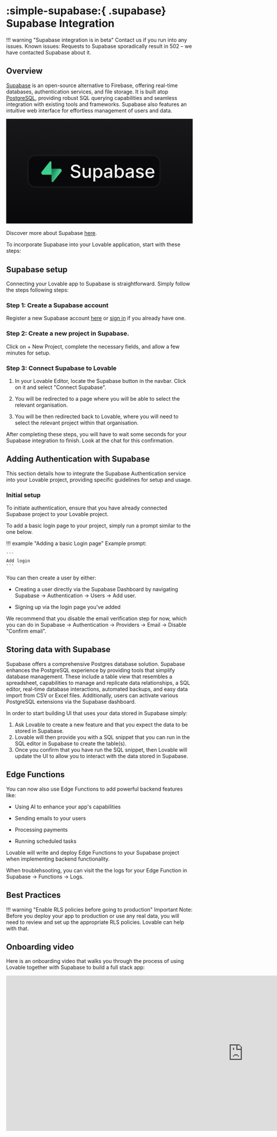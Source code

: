 # :simple-supabase:{ .supabase} Supabase Integration

!!! warning "Supabase integration is in beta"
    Contact us if you run into any issues. Known issues: Requests to Supabase sporadically result in 502 – we have contacted Supabase about it.

## Overview

[Supabase](https://supabase.com/) is an open-source alternative to Firebase, offering real-time databases, authentication services, and file storage. It is built atop [PostgreSQL](https://www.postgresql.org/), providing robust SQL querying capabilities and seamless integration with existing tools and frameworks. Supabase also features an intuitive web interface for effortless management of users and data.

![Supabase](../assets/supabase.png)

Discover more about Supabase [here](https://supabase.com/docs).

To incorporate Supabase into your Lovable application, start with these steps:

## Supabase setup

Connecting your Lovable app to Supabase is straightforward. Simply follow the steps following steps:

### Step 1: Create a Supabase account

Register a new Supabase account [here](https://app.supabase.com/sign-up) or [sign in](https://app.supabase.com/sign-in) if you already have one.

### Step 2: Create a new project in Supabase.

Click on + New Project, complete the necessary fields, and allow a few minutes for setup.

### Step 3: Connect Supabase to Lovable

1. In your Lovable Editor, locate the Supabase button in the navbar. Click on it and select "Connect Supabase". 

2. You will be redirected to a page where you will be able to select the relevant organisation.

3. You will be then redirected back to Lovable, where you will need to select the relevant project within that organisation.

After completing these steps, you will have to wait some seconds for your Supabase integration to finish. Look at the chat for this confirmation.

## Adding Authentication with Supabase

This section details how to integrate the Supabase Authentication service into your Lovable project, providing specific guidelines for setup and usage.

### Initial setup

To initiate authentication, ensure that you have already connected Supabase project to your Lovable project.

To add a basic login page to your project, simply run a prompt similar to the one below.

!!! example "Adding a basic Login page"
    Example prompt:

    ```
    Add login
    ```
You can then create a user by either: 

- Creating a user directly via the Supabase Dashboard by navigating Supabase -> Authentication -> Users -> Add user.

- Signing up via the login page you've added

We recommend that you disable the email verification step for now, which you can do in Supabase -> Authentication -> Providers -> Email -> Disable "Confirm email".

## Storing data with Supabase

Supabase offers a comprehensive Postgres database solution. Supabase enhances the PostgreSQL experience by providing tools that simplify database management. These include a table view that resembles a spreadsheet, capabilities to manage and replicate data relationships, a SQL editor, real-time database interactions, automated backups, and easy data import from CSV or Excel files. Additionally, users can activate various PostgreSQL extensions via the Supabase dashboard.

In order to start building UI that uses your data stored in Supabase simply: 

1. Ask Lovable to create a new feature and that you expect the data to be stored in Supabase. 
2. Lovable will then provide you with a SQL snippet that you can run in the SQL editor in Supabase to create the table(s). 
3. Once you confirm that you have run the SQL snippet, then Lovable will update the UI to allow you to interact with the data stored in Supabase.

## Edge Functions

You can now also use Edge Functions to add powerful backend features like:

- Using AI to enhance your app's capabilities

- Sending emails to your users

- Processing payments

- Running scheduled tasks

Lovable will write and deploy Edge Functions to your Supabase project when implementing backend functionality. 

When troublehsooting, you  can visit the the logs for your Edge Function in Supabase -> Functions -> Logs. 

## Best Practices

!!! warning "Enable RLS policies before going to production"
    Important Note: Before you deploy your app to production or use any real data, you will need to review and set up the appropriate RLS policies. Lovable can help with that.

## Onboarding video

Here is an onboarding video that walks you through the process of using Lovable together with Supabase to build a full stack app:

<div class="video-wrapper">
  <iframe width="1280" height="420" src="https://www.youtube.com/embed/S8fQMGK41D0" frameborder="0" allowfullscreen></iframe>
</div>

